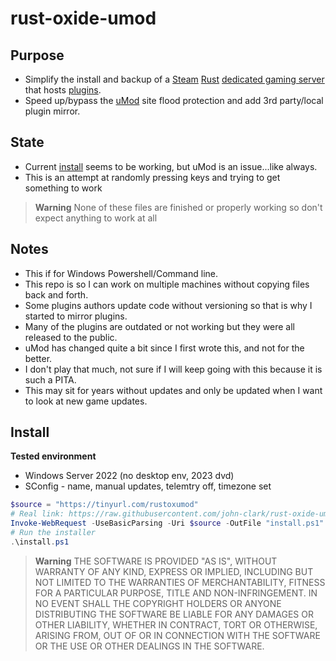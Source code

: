 
# rust-oxide-umod

## Purpose

* Simplify the install and backup of a [Steam](https://store.steampowered.com/) [Rust](https://rust.facepunch.com/) [dedicated gaming server](https://developer.valvesoftware.com/wiki/Rust_Dedicated_Server) that hosts [plugins](https://umod.org/plugins?categories=rust).
* Speed up/bypass the [uMod](https://umod.org/) site flood protection and add 3rd party/local plugin mirror.

## State

* Current [install](#install) seems to be working, but uMod is an issue...like always.
* This is an attempt at randomly pressing keys and trying to get something to work
> **Warning** None of these files are finished or properly working so don't expect anything to work at all

## Notes

* This if for Windows Powershell/Command line. 
* This repo is so I can work on multiple machines without copying files back and forth.
* Some plugins authors update code without versioning so that is why I started to mirror plugins.
* Many of the plugins are outdated or not working but they were all released to the public.
* uMod has changed quite a bit since I first wrote this, and not for the better.
* I don't play that much, not sure if I will keep going with this because it is such a PITA.
* This may sit for years without updates and only be updated when I want to look at new game updates.

## Install

**Tested environment**

* Windows Server 2022 (no desktop env, 2023 dvd)
* SConfig - name, manual updates, telemtry off, timezone set

```powershell
$source = "https://tinyurl.com/rustoxumod"
# Real link: https://raw.githubusercontent.com/john-clark/rust-oxide-umod/master/install.ps1
Invoke-WebRequest -UseBasicParsing -Uri $source -OutFile "install.ps1"
# Run the installer
.\install.ps1
```

> **Warning** THE SOFTWARE IS PROVIDED "AS IS", WITHOUT WARRANTY OF ANY KIND, EXPRESS OR IMPLIED, INCLUDING BUT NOT LIMITED TO THE WARRANTIES OF MERCHANTABILITY, FITNESS FOR A PARTICULAR PURPOSE, TITLE AND NON-INFRINGEMENT. IN NO EVENT SHALL THE COPYRIGHT HOLDERS OR ANYONE DISTRIBUTING THE SOFTWARE BE LIABLE FOR ANY DAMAGES OR OTHER LIABILITY, WHETHER IN CONTRACT, TORT OR OTHERWISE, ARISING FROM, OUT OF OR IN CONNECTION WITH THE SOFTWARE OR THE USE OR OTHER DEALINGS IN THE SOFTWARE.
